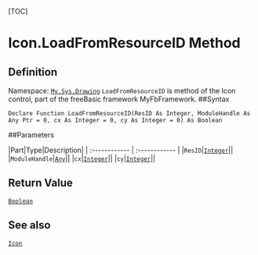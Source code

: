 [TOC]
# Icon.LoadFromResourceID Method

## Definition
Namespace: [`My.Sys.Drawing`](My.Sys.Drawing.md)
`LoadFromResourceID` is method of the Icon control, part of the freeBasic framework MyFbFramework.
##Syntax
```freeBasic
Declare Function LoadFromResourceID(ResID As Integer, ModuleHandle As Any Ptr = 0, cx As Integer = 0, cy As Integer = 0) As Boolean
```

##Parameters

|Part|Type|Description|
| :------------ | :------------ |
|`ResID`|[`Integer`]("https://www.freebasic.net/wiki/KeyPgInteger")||
|`ModuleHandle`|[`Any`]("https://www.freebasic.net/wiki/KeyPgAny")||
|`cx`|[`Integer`]("https://www.freebasic.net/wiki/KeyPgInteger")||
|`cy`|[`Integer`]("https://www.freebasic.net/wiki/KeyPgInteger")||

## Return Value
[`Boolean`]("https://www.freebasic.net/wiki/KeyPgBoolean")
## See also
[`Icon`](Icon.md)

